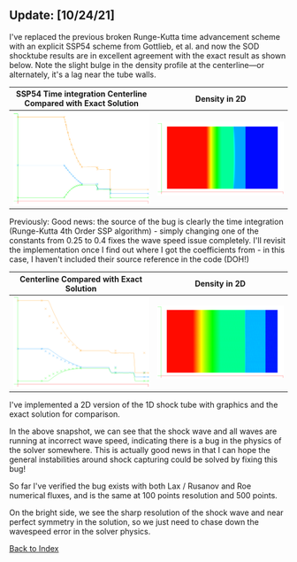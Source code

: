 ## Update: [10/24/21]

I've replaced the previous broken Runge-Kutta time advancement scheme with an explicit SSP54 scheme from Gottlieb, et al. and
now the SOD shocktube results are in excellent agreement with the exact result as shown below. Note the slight bulge in the
density profile at the centerline—or alternately, it's a lag near the tube walls.

| SSP54 Time integration Centerline Compared with Exact Solution |            Density in 2D             |
|:--------------------------------------------------------------:|:------------------------------------:|
|                  ![](../images/sod-2d-ssp54.PNG)                  | ![](../images/sod-2d-ssp54-density.PNG) |

Previously:
Good news: the source of the bug is clearly the time integration (Runge-Kutta 4th Order SSP algorithm) - simply changing one
of the constants from 0.25 to 0.4 fixes the wave speed issue completely. I'll revisit the implementation once I find out where
I got the coefficients from - in this case, I haven't included their source reference in the code (DOH!)

| Centerline Compared with Exact Solution |             Density in 2D             |
|:---------------------------------------:|:-------------------------------------:|
|      ![](../images/sod-2d-broken.PNG)      | ![](../images/sod-2d-density-broken.PNG) |

I've implemented a 2D version of the 1D shock tube with graphics and the exact solution for comparison.

In the above snapshot, we can see that the shock wave and all waves are running at incorrect wave speed, indicating there is a bug in the physics of the solver somewhere. This is actually good news in that I can hope the general instabilities around shock capturing could be solved by fixing this bug!

So far I've verified the bug exists with both Lax / Rusanov and Roe numerical fluxes, and is the same at 100 points resolution and 500 points.

On the bright side, we see the sharp resolution of the shock wave and near perfect symmetry in the solution, so we just need to chase down the wavespeed error in the solver physics.



[Back to Index](../CHANGELOG.md)
